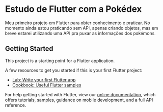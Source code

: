 # Estudo de Flutter com a Pokédex

Meu primeiro projeto em Flutter para obter conhecimento e praticar. 
No momento ainda estou praticando sem API, apenas criando objetos, mas em breve estarei utilizando uma API pra puxar as informações dos pokémons.

## Getting Started

This project is a starting point for a Flutter application.

A few resources to get you started if this is your first Flutter project:

- [Lab: Write your first Flutter app](https://flutter.dev/docs/get-started/codelab)
- [Cookbook: Useful Flutter samples](https://flutter.dev/docs/cookbook)

For help getting started with Flutter, view our
[online documentation](https://flutter.dev/docs), which offers tutorials,
samples, guidance on mobile development, and a full API reference.
